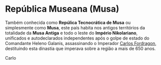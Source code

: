 # República Museana (Musa)

Também conhecida como **Repúlica Tecnocrática de Musa** ou simplesmente como **Musa**, este país habita nos antigos territórios da totalidade da **Musa Antiga** e todo o leste do **Império Nikolariano**, unificados e autodeclarados independentes após o golpe de estado do Comandante Heleno Galanis, assassinando o Imperador [Carlos Fordragon](), destituindo esta dinastia que imperava sobre a região a mais de 650 anos.

Carlo
